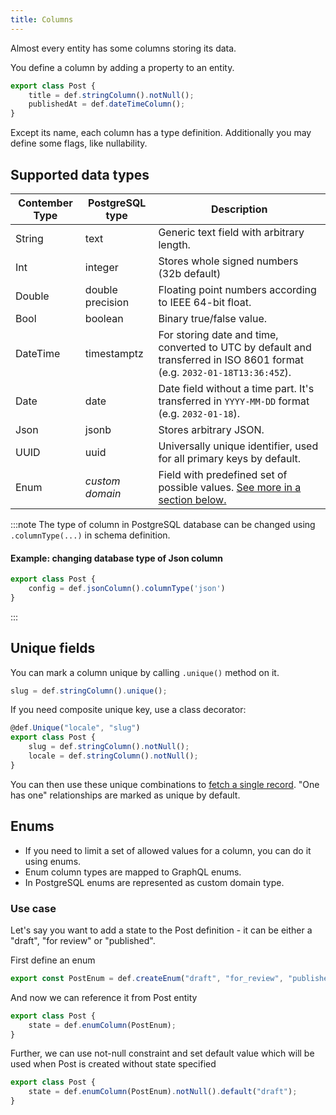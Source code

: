 ```yaml
---
title: Columns
---
```


Almost every entity has some columns storing its data.

You define a column by adding a property to an entity.

```typescript
export class Post {
	title = def.stringColumn().notNull();
	publishedAt = def.dateTimeColumn();
}
```

Except its name, each column has a type definition. Additionally you may define some flags, like nullability.

## Supported data types

| Contember Type | PostgreSQL type  | Description
| -------------- | ---------------  | -----------
| String         | text             | Generic text field with arbitrary length.
| Int            | integer          | Stores whole signed numbers (32b default)
| Double         | double precision | Floating point numbers according to IEEE 64-bit float.
| Bool           | boolean          | Binary true/false value.
| DateTime       | timestamptz      | For storing date and time, converted to UTC by default and transferred in ISO 8601 format (e.g. `2032-01-18T13:36:45Z`).
| Date           | date             | Date field without a time part. It's transferred in `YYYY-MM-DD` format (e.g. `2032-01-18`).
| Json           | jsonb            | Stores arbitrary JSON.
| UUID           | uuid             | Universally unique identifier, used for all primary keys by default.
| Enum           | *custom domain*  | Field with predefined set of possible values. [See more in a section below.](#enums)

:::note
The type of column in PostgreSQL database can be changed using `.columnType(...)` in schema definition.
#### Example: changing database type of Json column
```typescript
export class Post {
	config = def.jsonColumn().columnType('json')
}
```
:::


## Unique fields

You can mark a column unique by calling `.unique()` method on it.

```typescript
slug = def.stringColumn().unique();
```

If you need composite unique key, use a class decorator:

```typescript
@def.Unique("locale", "slug")
export class Post {
	slug = def.stringColumn().notNull();
	locale = def.stringColumn().notNull();
}
```

You can then use these unique combinations to [fetch a single record](content/queries.md#fetching-a-single-record).
"One has one" relationships are marked as unique by default.

## Enums

- If you need to limit a set of allowed values for a column, you can do it using enums. 
- Enum column types are mapped to GraphQL enums.
- In PostgreSQL enums are represented as custom domain type.

### Use case
Let's say you want to add a state to the Post definition - it can be either a "draft", "for review" or "published".

First define an enum

```typescript
export const PostEnum = def.createEnum("draft", "for_review", "published");
```

And now we can reference it from Post entity

```typescript
export class Post {
	state = def.enumColumn(PostEnum);
}
```

Further, we can use not-null constraint and set default value which will be used when Post is created without state
specified

```typescript
export class Post {
	state = def.enumColumn(PostEnum).notNull().default("draft");
}
```

